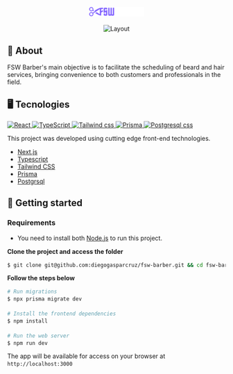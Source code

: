 <div align="center">
  <img alt="podcastr" src=".github/fsw-barber-logo.svg" width="25%"/>
  <br/><br/>
  <img alt="Layout" src=".github/fsw-barber-capa.png" />
</div>

## 📃 About

FSW Barber's main objective is to facilitate the scheduling of beard and hair services, bringing convenience to both customers and professionals in the field.

## 🖥 Tecnologies

<div>
  <a href="#-tecnologias-utilizadas">
      <img alt="React" src="https://img.shields.io/badge/next.js%20-%2320232a.svg?&style=for-the-badge&logo=next&logoColor=%2361DAFB" />
      <img alt="TypeScript" src="https://img.shields.io/badge/typescript%20-%23007ACC.svg?&style=for-the-badge&logo=typescript&logoColor=white" />
      <img alt="Tailwind css" src="https://img.shields.io/badge/Tailwind_CSS-38B2AC?style=for-the-badge&logo=tailwind-css&logoColor=white" />
      <img alt="Prisma" src="https://img.shields.io/badge/prisma-1B222D?style=for-the-badge&logo=prisma&logoColor=white" />
      <img alt="Postgresql css" src="https://img.shields.io/badge/PostgreSQL-316192?style=for-the-badge&logo=postgresql&logoColor=white" />
      
   </a>
</div>

This project was developed using cutting edge front-end technologies.

- [Next.js](https://nextjs.org/)
- [Typescript](https://www.typescriptlang.org/)
- [Tailwind CSS](https://tailwindcss.com/)
- [Prisma](https://www.prisma.io/)
- [Postgrsql](https://www.postgresql.org/)

## 🚀 Getting started

### Requirements

- You need to install both [Node.js](https://nodejs.org/en/download/) to run this project.

**Clone the project and access the folder**

```bash
$ git clone git@github.com:diegogasparcruz/fsw-barber.git && cd fsw-barber
```

**Follow the steps below**

```bash
# Run migrations
$ npx prisma migrate dev

# Install the frontend dependencies
$ npm install

# Run the web server
$ npm run dev
```

The app will be available for access on your browser at `http://localhost:3000`

